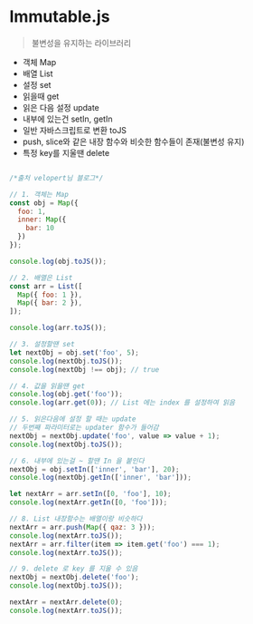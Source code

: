 # Immutable.js

> 불변성을 유지하는 라이브러리 

- 객체 Map
- 배열 List
- 설정 set
- 읽을때 get
- 읽은 다음 설정 update
- 내부에 있는건 setIn, getIn
- 일반 자바스크립트로 변환 toJS
- push, slice와 같은 내장 함수와 비슷한 함수들이 존재(불변성 유지)
- 특정 key를 지울땐 delete

```javascript

/*출처 velopert님 블로그*/

// 1. 객체는 Map
const obj = Map({
  foo: 1,
  inner: Map({
    bar: 10
  })
});

console.log(obj.toJS());

// 2. 배열은 List
const arr = List([
  Map({ foo: 1 }),
  Map({ bar: 2 }),
]);

console.log(arr.toJS());

// 3. 설정할땐 set
let nextObj = obj.set('foo', 5);
console.log(nextObj.toJS());
console.log(nextObj !== obj); // true

// 4. 값을 읽을땐 get
console.log(obj.get('foo'));
console.log(arr.get(0)); // List 에는 index 를 설정하여 읽음

// 5. 읽은다음에 설정 할 때는 update
// 두번째 파라미터로는 updater 함수가 들어감 
nextObj = nextObj.update('foo', value => value + 1);
console.log(nextObj.toJS());

// 6. 내부에 있는걸 ~ 할땐 In 을 붙인다
nextObj = obj.setIn(['inner', 'bar'], 20);
console.log(nextObj.getIn(['inner', 'bar']));

let nextArr = arr.setIn([0, 'foo'], 10);
console.log(nextArr.getIn([0, 'foo']));

// 8. List 내장함수는 배열이랑 비슷하다
nextArr = arr.push(Map({ qaz: 3 }));
console.log(nextArr.toJS());
nextArr = arr.filter(item => item.get('foo') === 1);
console.log(nextArr.toJS());

// 9. delete 로 key 를 지울 수 있음
nextObj = nextObj.delete('foo');
console.log(nextObj.toJS());

nextArr = nextArr.delete(0);
console.log(nextArr.toJS());

```